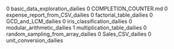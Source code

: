 0 basic_data_exploration_dailies
0 COMPLETION_COUNTER.md
0 expense_report_from_CSV_dailies
0 factorial_table_dailies
0 GCD_and_LCM_dailies
0 iris_classification_dailies
0 modular_arithmetic_dailies
1 multiplication_table_dailies
0 random_sampling_from_array_dailies
0 Sales_CSV_dailies
0 unit_conversion_dailies
